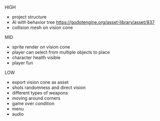 HIGH
- project structure
- AI with behavior tree https://godotengine.org/asset-library/asset/837
- collision mesh on vision cone

MID
- sprite render on vision cone
- player can select from multiple objects to place
- character health visible
- player fun

LOW
- export vision cone as asset
- shots randomness and direct vision
- different types of weapons
- moving around corners
- game over condition
- menu
- audio